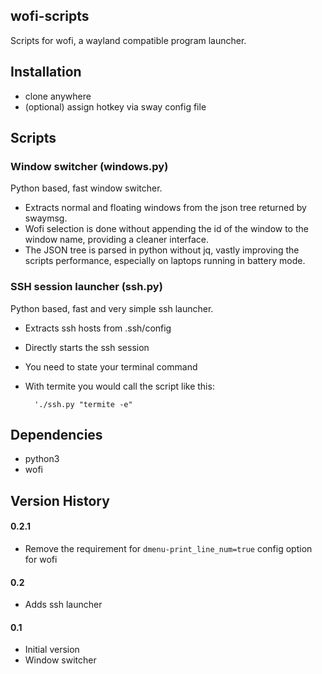 ## wofi-scripts
Scripts for wofi, a wayland compatible program launcher.

## Installation

- clone anywhere
- (optional) assign hotkey via sway config file


## Scripts

### Window switcher (windows.py)

Python based, fast window switcher.

- Extracts normal and floating windows from the json tree returned by swaymsg.
- Wofi selection is done without appending the id of the window to the window name, providing a cleaner interface.
- The JSON tree is parsed in python without jq, vastly improving the scripts performance, especially on laptops running in battery mode.

### SSH session launcher (ssh.py)

Python based, fast and very simple ssh launcher.

- Extracts ssh hosts from .ssh/config
- Directly starts the ssh session
- You need to state your terminal command
- With termite you would call the script like this:

		'./ssh.py "termite -e"

## Dependencies

- python3
- wofi

## Version History

#### 0.2.1
- Remove the requirement for `dmenu-print_line_num=true` config option for wofi

#### 0.2
- Adds ssh launcher

#### 0.1
- Initial version
- Window switcher
